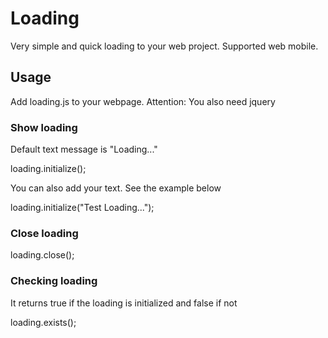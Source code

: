 <h1>Loading</h1>
<p>Very simple and quick loading to your web project. Supported web mobile.</p>
<h2>Usage</h2>
<p>Add loading.js to your webpage. Attention: You also need jquery</p>
<h3>Show loading</h3>
<p>Default text message is "Loading..."</p>
    loading.initialize();
<p>You can also add your text. See the example below</p>
    loading.initialize("Test Loading...");
<h3>Close loading</h3>
    loading.close();
<h3>Checking loading</h3>
<p>It returns true if the loading is initialized and false if not</p>
    loading.exists();

